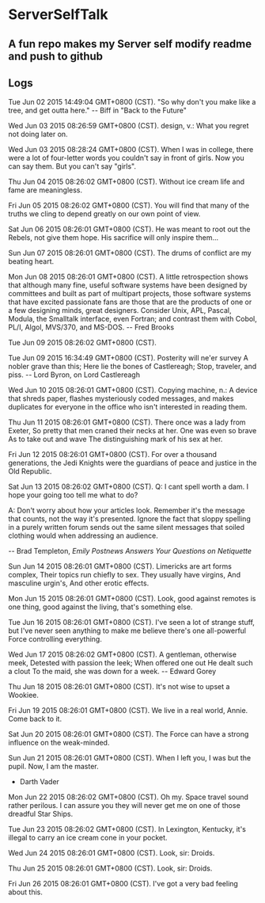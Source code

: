 # ServerSelfTalk
A fun repo makes my Server self modify readme and push to github
---

## Logs



Tue Jun 02 2015 14:49:04 GMT+0800 (CST).
 "So why don't you make like a tree, and get outta here."
  -- Biff in "Back to the Future"


Wed Jun 03 2015 08:26:59 GMT+0800 (CST).
 design, v.:
	What you regret not doing later on.


Wed Jun 03 2015 08:28:24 GMT+0800 (CST).
 When I was in college, there were a lot of four-letter words you couldn't
say in front of girls.  Now you can say them.  But you can't say "girls".


Thu Jun 04 2015 08:26:02 GMT+0800 (CST).
 Without ice cream life and fame are meaningless.


Fri Jun 05 2015 08:26:02 GMT+0800 (CST).
 You will find that many of the truths we cling to depend greatly on our own point of view.

Sat Jun 06 2015 08:26:01 GMT+0800 (CST).
 He was meant to root out the Rebels, not give them hope. His sacrifice will only inspire them...

Sun Jun 07 2015 08:26:01 GMT+0800 (CST).
 The drums of conflict are my beating heart.

Mon Jun 08 2015 08:26:01 GMT+0800 (CST).
 A little retrospection shows that although many fine, useful software systems
have been designed by committees and built as part of multipart projects,
those software systems that have excited passionate fans are those that are
the products of one or a few designing minds, great designers.  Consider Unix,
APL, Pascal, Modula, the Smalltalk interface, even Fortran; and contrast them
with Cobol, PL/I, Algol, MVS/370, and MS-DOS.
		-- Fred Brooks


Tue Jun 09 2015 08:26:02 GMT+0800 (CST).
 

Tue Jun 09 2015 16:34:49 GMT+0800 (CST).
 Posterity will ne'er survey
A nobler grave than this;
Here lie the bones of Castlereagh;
Stop, traveler, and piss.
		-- Lord Byron, on Lord Castlereagh


Wed Jun 10 2015 08:26:01 GMT+0800 (CST).
 Copying machine, n.:
	A device that shreds paper, flashes mysteriously coded messages,
	and makes duplicates for everyone in the office who isn't
	interested in reading them.


Thu Jun 11 2015 08:26:01 GMT+0800 (CST).
 There once was a lady from Exeter,
So pretty that men craned their necks at her.
	One was even so brave
	As to take out and wave
The distinguishing mark of his sex at her.


Fri Jun 12 2015 08:26:01 GMT+0800 (CST).
 For over a thousand generations, the Jedi Knights were the guardians of peace and justice in the Old Republic.

Sat Jun 13 2015 08:26:02 GMT+0800 (CST).
 Q: I cant spell worth a dam.  I hope your going too tell me what to do?

A: Don't worry about how your articles look.  Remember it's the message
that counts, not the way it's presented.  Ignore the fact that sloppy
spelling in a purely written forum sends out the same silent messages that
soiled clothing would when addressing an audience.

-- Brad Templeton, _Emily Postnews Answers Your Questions on Netiquette_


Sun Jun 14 2015 08:26:01 GMT+0800 (CST).
 Limericks are art forms complex,
Their topics run chiefly to sex.
	They usually have virgins,
	And masculine urgin's,
And other erotic effects.


Mon Jun 15 2015 08:26:01 GMT+0800 (CST).
 Look, good against remotes is one thing, good against the living, that's something else.

Tue Jun 16 2015 08:26:01 GMT+0800 (CST).
 I've seen a lot of strange stuff, but I've never seen anything to make me believe there's one all-powerful Force controlling everything.

Wed Jun 17 2015 08:26:02 GMT+0800 (CST).
 A gentleman, otherwise meek,
Detested with passion the leek;
	When offered one out
	He dealt such a clout
To the maid, she was down for a week.
		-- Edward Gorey


Thu Jun 18 2015 08:26:01 GMT+0800 (CST).
 It's not wise to upset a Wookiee.

Fri Jun 19 2015 08:26:01 GMT+0800 (CST).
 We live in a real world, Annie. Come back to it.

Sat Jun 20 2015 08:26:01 GMT+0800 (CST).
 The Force can have a strong influence on the weak-minded.

Sun Jun 21 2015 08:26:01 GMT+0800 (CST).
 When I left you, I was but the pupil.  Now, I am the master.
- Darth Vader


Mon Jun 22 2015 08:26:02 GMT+0800 (CST).
 Oh my. Space travel sound rather perilous. I can assure you they will never get me on one of those dreadful Star Ships.

Tue Jun 23 2015 08:26:02 GMT+0800 (CST).
 In Lexington, Kentucky, it's illegal to carry an ice cream cone in your pocket.


Wed Jun 24 2015 08:26:01 GMT+0800 (CST).
 Look, sir: Droids.

Thu Jun 25 2015 08:26:01 GMT+0800 (CST).
 Look, sir: Droids.

Fri Jun 26 2015 08:26:01 GMT+0800 (CST).
 I've got a very bad feeling about this.
